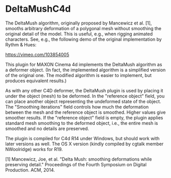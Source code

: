 # DeltaMushC4d
The DeltaMush algorithm, originally proposed by Mancewicz et al. [1], smooths arbitrary 
deformation of a polygonal mesh without smoothing the original detail of the model. This is 
useful, e.g., when rigging animated characters. See, e.g., the following demo of the original
implementation by Rythm & Hues:

https://vimeo.com/103854005

This plugin for MAXON Cinema 4d implements the DeltaMush algorithm as a deformer object. (In fact, 
the implemented algorithm is a simplified version of the original one. The modified algorithm is 
easier to implement, but produces equivalent results.)

As with any other C4D deformer, the DeltaMush plugin is used by placing it under the object (mesh) 
to be deformed. In the "reference object" field, you can place another object representing the undeformed 
state of the object. The "Smoothing iterations" field controls how much the deformation between the mesh and
the reference object is smoothed. Higher values give smoother results. If the "reference object" field
is empty, the plugin applies standard mesh smoothing to the deformed object, i.e., the entire mesh is
smoothed and no details are preserved. 

The plugin is compiled for C4d R14 under Windows, but should work with later versions as well. The OS X version (kindly compiled by cgtalk member NWoolridge) works for R19.

[1] Mancewicz, Joe, et al. 
"Delta Mush: smoothing deformations while preserving detail." 
Proceedings of the Fourth Symposium on Digital Production. ACM, 2014.

